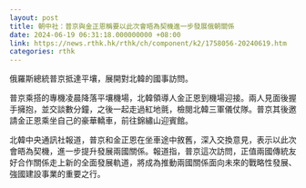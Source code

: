 ```yaml
---
layout: post
title: 朝中社：普京與金正恩稱要以此次會晤為契機進一步發展俄朝關係
date: 2024-06-19 06:31:18.000000000 +08:00
link: https://news.rthk.hk/rthk/ch/component/k2/1758056-20240619.htm
categories: rthk
---
```


俄羅斯總統普京抵達平壤，展開對北韓的國事訪問。

普京乘搭的專機凌晨降落平壤機場，北韓領導人金正恩到機場迎接。兩人見面後握手擁抱，並交談數分鐘，之後一起走過紅地氈，檢閱北韓三軍儀仗隊。普京其後邀請金正恩乘坐自己的豪華轎車，前往錦繡山迎賓館。

北韓中央通訊社報道，普京和金正恩在坐車途中敘舊，深入交換意見，表示以此次會晤為契機，進一步提升發展兩國關係。報道指，普京這次訪問，正值兩國傳統友好合作關係走上新的全面發展軌道，將成為推動兩國關係面向未來的戰略性發展、強國建設事業的重要之行。
